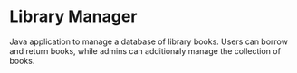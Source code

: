 # Library Manager

Java application to manage a database of library books. 
Users can borrow and return books, while admins can additionaly manage the collection of books.
